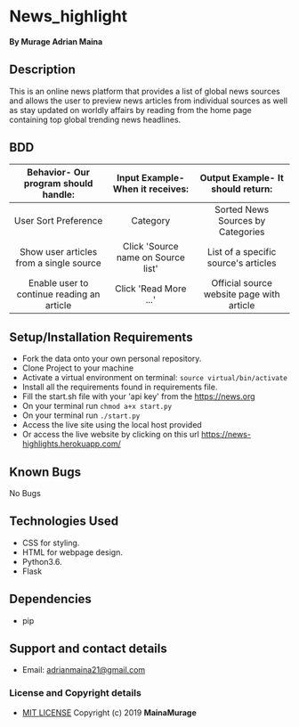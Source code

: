 # News_highlight

#### By **Murage Adrian  Maina**

## Description

This is an online news platform that provides a list of global news sources and allows the user to preview news articles from individual sources as well as stay updated on worldly affairs by reading from the home page containing top global trending news headlines.

## BDD

| Behavior- Our program should handle: | Input Example- When it receives: | Output Example- It should return: |
| :-------------: | :-------------: | :-------------: |
| User Sort Preference | Category | Sorted News Sources by Categories |
| Show user articles from a single source | Click 'Source name on Source list' | List of a specific source's articles |
| Enable user to continue reading an article | Click 'Read More ...' | Official source website page with article |

## Setup/Installation Requirements

* Fork the data onto your own personal repository.
* Clone Project to your machine
* Activate a virtual environment on terminal:
```source virtual/bin/activate```
* Install all the requirements found in requirements file.
* Fill the start.sh file with your 'api key' from the https://news.org
* On your terminal run 
```chmod a+x start.py```
* On your terminal run
 ```./start.py```
* Access the live site using the local host provided
* Or access the live website by clicking on this url https://news-highlights.herokuapp.com/

## Known Bugs

No Bugs

## Technologies Used

* CSS for styling.
* HTML for webpage design.
* Python3.6.
* Flask

## Dependencies

* pip

## Support and contact details

* Email: adrianmaina21@gmail.com

### License and Copyright details

* [MIT LICENSE](LICENSE)
Copyright (c) 2019 **MainaMurage**